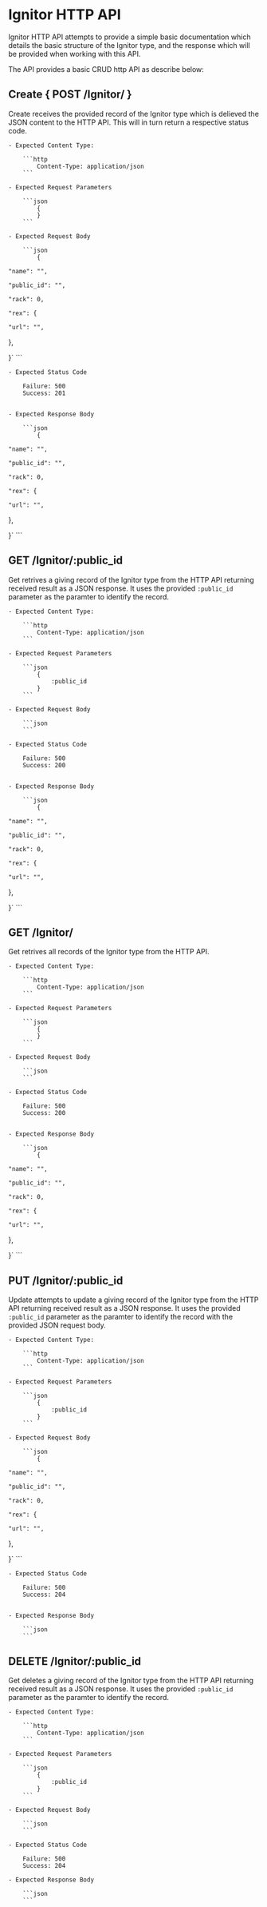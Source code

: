 Ignitor HTTP API 
===============================

Ignitor HTTP API attempts to provide a simple basic documentation which details 
the basic structure of the Ignitor type, and the response which will be provided 
when working with this API.

The API provides a basic CRUD http API as describe below:

## Create { POST /Ignitor/ }

 Create receives the provided record of the Ignitor type which is delieved the 
 JSON content to the HTTP API. This will in turn return a respective status code.

    - Expected Content Type: 

        ```http
            Content-Type: application/json
        ```

    - Expected Request Parameters

        ```json
            {
            }
        ```

    - Expected Request Body

        ```json
            {

    "name": "",

    "public_id": "",

    "rack": 0,

    "rex": {

    "url": "",

},

}`
        ```

    - Expected Status Code

        Failure: 500
        Success: 201


    - Expected Response Body

        ```json
            {

    "name": "",

    "public_id": "",

    "rack": 0,

    "rex": {

    "url": "",

},

}`
        ```

## GET /Ignitor/:public_id

Get retrives a giving record of the Ignitor type from the HTTP API returning received result as a JSON
response. It uses the provided `:public_id` parameter as the paramter to identify the record.

    - Expected Content Type: 

        ```http
            Content-Type: application/json
        ```

    - Expected Request Parameters

        ```json
            {
                :public_id
            }
        ```

    - Expected Request Body

        ```json
        ```

    - Expected Status Code

        Failure: 500
        Success: 200


    - Expected Response Body

        ```json
            {

    "name": "",

    "public_id": "",

    "rack": 0,

    "rex": {

    "url": "",

},

}`
        ```

## GET /Ignitor/

Get retrives all records of the Ignitor type from the HTTP API.

    - Expected Content Type: 

        ```http
            Content-Type: application/json
        ```

    - Expected Request Parameters

        ```json
            {
            }
        ```

    - Expected Request Body

        ```json
        ```

    - Expected Status Code

        Failure: 500
        Success: 200


    - Expected Response Body

        ```json
            {

    "name": "",

    "public_id": "",

    "rack": 0,

    "rex": {

    "url": "",

},

}`
        ```

## PUT /Ignitor/:public_id

Update attempts to update a giving record of the Ignitor type from the HTTP API returning received result as a JSON
response. It uses the provided `:public_id` parameter as the paramter to identify the record with the provided JSON request body.

    - Expected Content Type: 

        ```http
            Content-Type: application/json
        ```

    - Expected Request Parameters

        ```json
            {
                :public_id
            }
        ```

    - Expected Request Body

        ```json
            {

    "name": "",

    "public_id": "",

    "rack": 0,

    "rex": {

    "url": "",

},

}`
        ```

    - Expected Status Code

        Failure: 500
        Success: 204


    - Expected Response Body

        ```json
        ```

## DELETE /Ignitor/:public_id

Get deletes a giving record of the Ignitor type from the HTTP API returning received result as a JSON
response. It uses the provided `:public_id` parameter as the paramter to identify the record.

    - Expected Content Type: 

        ```http
            Content-Type: application/json
        ```

    - Expected Request Parameters

        ```json
            {
                :public_id
            }
        ```

    - Expected Request Body

        ```json
        ```

    - Expected Status Code

        Failure: 500
        Success: 204

    - Expected Response Body

        ```json
        ```